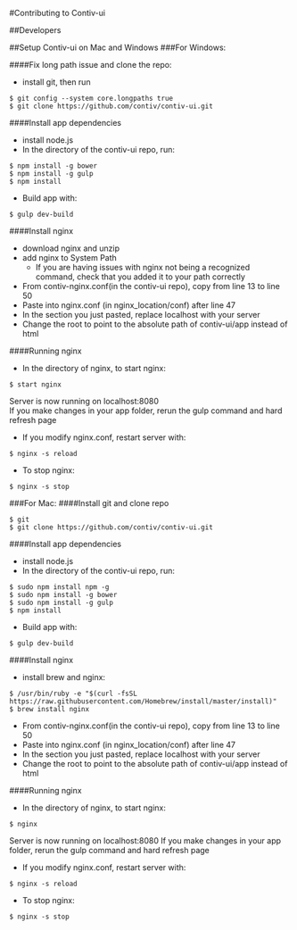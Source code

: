 #Contributing to Contiv-ui

##Developers

##Setup Contiv-ui on Mac and Windows
###For Windows:

####Fix long path issue and clone the repo:
* install git, then run
```
$ git config --system core.longpaths true
$ git clone https://github.com/contiv/contiv-ui.git
```

####Install app dependencies
* install node.js
* In the directory of the contiv-ui repo, run:
```
$ npm install -g bower 
$ npm install -g gulp
$ npm install
```
* Build app with:
```
$ gulp dev-build
```

####Install nginx
* download nginx and unzip
* add nginx to System Path
  * If you are having issues with nginx not being a recognized command, check that you added it to your path correctly
* From contiv-nginx.conf(in the contiv-ui repo), copy from line 13 to line 50
* Paste into nginx.conf (in nginx_location/conf) after line 47
* In the section you just pasted, replace localhost with your server
* Change the root to point to the absolute path of contiv-ui/app instead of html

####Running nginx
* In the directory of nginx, to start nginx:
```
$ start nginx
```
Server is now running on localhost:8080  
If you make changes in your app folder, rerun the gulp command and hard refresh page  

* If you modify nginx.conf, restart server with:
```
$ nginx -s reload
```
* To stop nginx:
```
$ nginx -s stop
```

###For Mac:
####Install git and clone repo
```
$ git
$ git clone https://github.com/contiv/contiv-ui.git
```
####Install app dependencies
* install node.js
* In the directory of the contiv-ui repo, run:
```
$ sudo npm install npm -g
$ sudo npm install -g bower 
$ sudo npm install -g gulp
$ npm install
```
* Build app with:
```
$ gulp dev-build
```
####Install nginx
* install brew and nginx:
```
$ /usr/bin/ruby -e "$(curl -fsSL https://raw.githubusercontent.com/Homebrew/install/master/install)" 
$ brew install nginx
```
* From contiv-nginx.conf(in the contiv-ui repo), copy from line 13 to line 50
* Paste into nginx.conf (in nginx_location/conf) after line 47
* In the section you just pasted, replace localhost with your server
* Change the root to point to the absolute path of contiv-ui/app instead of html

####Running nginx
* In the directory of nginx, to start nginx:
```
$ nginx
```
Server is now running on localhost:8080 
If you make changes in your app folder, rerun the gulp command and hard refresh page  

* If you modify nginx.conf, restart server with:
```
$ nginx -s reload
```
* To stop nginx:
```
$ nginx -s stop
```





